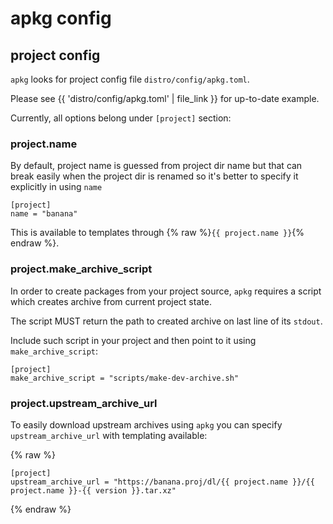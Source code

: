 # apkg config

## project config

`apkg` looks for project config file `distro/config/apkg.toml`.

Please see {{ 'distro/config/apkg.toml' | file_link }} for up-to-date example.

Currently, all options belong under `[project]` section:


### project.name

By default, project name is guessed from project dir name but that can break easily when the project dir is renamed so it's better to specify it explicitly in using `name`

```
[project]
name = "banana"
```

This is available to templates through {% raw %}`{{ project.name }}`{% endraw %}.


### project.make_archive_script

In order to create packages from your project source, `apkg` requires a script which creates archive from current project state.

The script MUST return the path to created archive on last line of its `stdout`.

Include such script in your project and then point to it using `make_archive_script`:

```
[project]
make_archive_script = "scripts/make-dev-archive.sh"
```


### project.upstream_archive_url

To easily download upstream archives using `apkg` you can specify `upstream_archive_url` with templating available:

{% raw %}
```
[project]
upstream_archive_url = "https://banana.proj/dl/{{ project.name }}/{{ project.name }}-{{ version }}.tar.xz"
```
{% endraw %}
